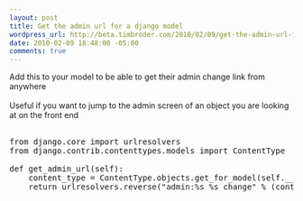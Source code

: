 ```yaml
--- 
layout: post
title: Get the admin url for a django model
wordpress_url: http://beta.timbroder.com/2010/02/09/get-the-admin-url-for-a-django-model/
date: 2010-02-09 18:48:00 -05:00
comments: true
---
```

Add this to your model to be able to get their admin change link from anywhere<br />
<br />
Useful if you want to jump to the admin screen of an object you are looking at on the front end <br />
<br />
<pre name="code" class="python">from django.core import urlresolvers
from django.contrib.contenttypes.models import ContentType

def get_admin_url(self):
    content_type = ContentType.objects.get_for_model(self.__class__)
    return urlresolvers.reverse("admin:%s_%s_change" % (content_type.app_label, content_type.model), args=(self.id,))
</pre>
